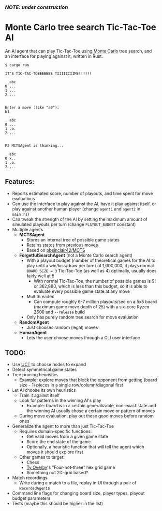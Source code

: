 ### _NOTE: under construction_

# Monte Carlo tree search Tic-Tac-Toe AI

An AI agent that can play Tic-Tac-Toe using [Monte
Carlo](https://en.wikipedia.org/wiki/Monte_Carlo_tree_search) tree search, and an
interface for playing against it, written in Rust.

```
$ cargo run

IT'S TIC-TAC-TOEEEEEEE TIIIIIIIIME!!!!!!

  abc
0 ...
1 ...
2 ...


Enter a move (like "a0"):
b1

  abc
0 ...
1 .o.
2 ...


P2 MCTSAgent is thinking...

  abc
0 x..
1 .o.
2 ...
```

## Features:
- Reports estimated score, number of playouts, and time spent for move evaluations
- Can use the interface to play against the AI, have it play against itself, or play
  against another human player (change `agent1` and `agent2` in `main.rs`)
- Can tweak the strength of the AI by setting the maximum amount of simulated playouts per
  turn (change `PLAYOUT_BUDGET` constant)
- Multiple agents
  - __MCTSAgent__
    - Stores an internal tree of possible game states
    - Retains states from previous moves
    - Based on [pbsinclair42/MCTS](https://github.com/pbsinclair42/MCTS)
  - __ForgetfulSearchAgent__ (not a Monte Carlo search agent)
    - With a playout budget (number of theoretical games for the AI to play
      until a win/loss/draw per turn) of 1,000,000, it plays normal `BOARD_SIZE = 3`
      Tic-Tac-Toe (as well as 4) optimally, usually does fairly well at 5
      - With normal Tic-Tac-Toe, the number of possible games is 9! or 362,880, which is
        less than this budget, so it is able to evaluate every possible game state
        at any move
    - Multithreaded 
      - Can compute roughly 6-7 million playouts/sec on a 5x5 board (maximum game move depth
        of 25) with a six-core Ryzen 2600 and `--release` build
    - Only has purely random tree search for move evaluation
  - __RandomAgent__
    - Just chooses random (legal) moves
  - __HumanAgent__
    - Lets the user choose moves through a CLI user interface

## TODO:
- Use [UCT](https://link.springer.com/chapter/10.1007%2F11871842_29) to choose nodes to
  expand 
- Detect symmetrical game states
- Tree pruning heuristics
  - Example: explore moves that block the opponent from getting (board size - 1) pieces
    in a single row/column/diagonal first
- Let AI choose its own heuristics
  - Train it against itself
  - Look for patterns in the winning AI's play
    - Example: board is in a certain generalizable, non-exact state and the winning AI
      usually chose a certain move or pattern of moves
  - During move evaluation, play out these good moves before random ones
- Generalize the agent to more than just Tic-Tac-Toe
  - Requires domain-specific functions:
    - Get valid moves from a given game state
    - Score the end state of the game
    - Optionally, a heuristic function that will tell the agent which moves it should
      explore first
  - Other games to target:
    - Chess
    - [Ty Overby](https://github.com/TyOverby)'s "Four-not-three" hex grid game
    - Something not 2D-grid based?
- Match recordings
  - Write during a match to a file, replay in UI through a pair of `RecordedAgent`s
- Command line flags for changing board size, player types, playout budget parameters
- Tests (maybe this should be higher in the list)
